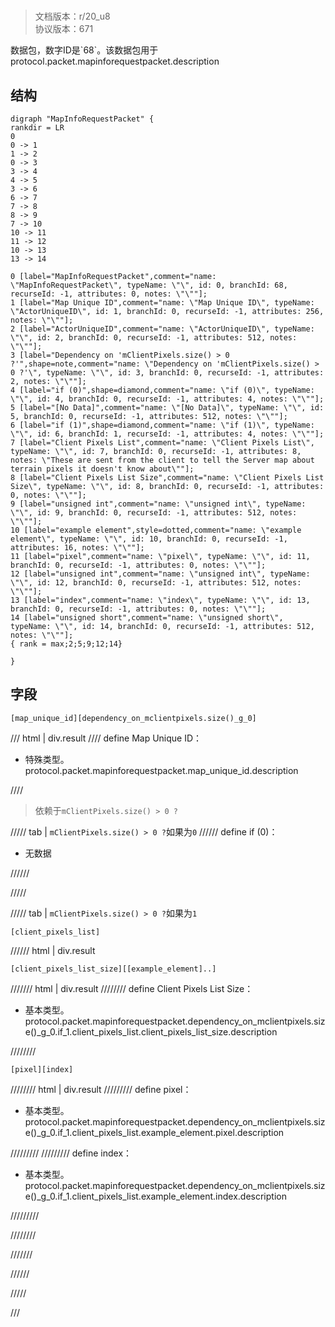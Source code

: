 # <!-- md:samp MapInfoRequestPacket -->

> 文档版本：r/20_u8<br/>协议版本：671

<!-- md:samp MapInfoRequestPacket -->数据包，数字ID是`68`。该数据包用于protocol.packet.mapinforequestpacket.description

## 结构

```viz
digraph "MapInfoRequestPacket" {
rankdir = LR
0
0 -> 1
1 -> 2
0 -> 3
3 -> 4
4 -> 5
3 -> 6
6 -> 7
7 -> 8
8 -> 9
7 -> 10
10 -> 11
11 -> 12
10 -> 13
13 -> 14

0 [label="MapInfoRequestPacket",comment="name: \"MapInfoRequestPacket\", typeName: \"\", id: 0, branchId: 68, recurseId: -1, attributes: 0, notes: \"\""];
1 [label="Map Unique ID",comment="name: \"Map Unique ID\", typeName: \"ActorUniqueID\", id: 1, branchId: 0, recurseId: -1, attributes: 256, notes: \"\""];
2 [label="ActorUniqueID",comment="name: \"ActorUniqueID\", typeName: \"\", id: 2, branchId: 0, recurseId: -1, attributes: 512, notes: \"\""];
3 [label="Dependency on 'mClientPixels.size() > 0 ?'",shape=note,comment="name: \"Dependency on 'mClientPixels.size() > 0 ?'\", typeName: \"\", id: 3, branchId: 0, recurseId: -1, attributes: 2, notes: \"\""];
4 [label="if (0)",shape=diamond,comment="name: \"if (0)\", typeName: \"\", id: 4, branchId: 0, recurseId: -1, attributes: 4, notes: \"\""];
5 [label="[No Data]",comment="name: \"[No Data]\", typeName: \"\", id: 5, branchId: 0, recurseId: -1, attributes: 512, notes: \"\""];
6 [label="if (1)",shape=diamond,comment="name: \"if (1)\", typeName: \"\", id: 6, branchId: 1, recurseId: -1, attributes: 4, notes: \"\""];
7 [label="Client Pixels List",comment="name: \"Client Pixels List\", typeName: \"\", id: 7, branchId: 0, recurseId: -1, attributes: 8, notes: \"These are sent from the client to tell the Server map about terrain pixels it doesn't know about\""];
8 [label="Client Pixels List Size",comment="name: \"Client Pixels List Size\", typeName: \"\", id: 8, branchId: 0, recurseId: -1, attributes: 0, notes: \"\""];
9 [label="unsigned int",comment="name: \"unsigned int\", typeName: \"\", id: 9, branchId: 0, recurseId: -1, attributes: 512, notes: \"\""];
10 [label="example element",style=dotted,comment="name: \"example element\", typeName: \"\", id: 10, branchId: 0, recurseId: -1, attributes: 16, notes: \"\""];
11 [label="pixel",comment="name: \"pixel\", typeName: \"\", id: 11, branchId: 0, recurseId: -1, attributes: 0, notes: \"\""];
12 [label="unsigned int",comment="name: \"unsigned int\", typeName: \"\", id: 12, branchId: 0, recurseId: -1, attributes: 512, notes: \"\""];
13 [label="index",comment="name: \"index\", typeName: \"\", id: 13, branchId: 0, recurseId: -1, attributes: 0, notes: \"\""];
14 [label="unsigned short",comment="name: \"unsigned short\", typeName: \"\", id: 14, branchId: 0, recurseId: -1, attributes: 512, notes: \"\""];
{ rank = max;2;5;9;12;14}

}

```

## 字段

```title='MapInfoRequestPacket'
[map_unique_id][dependency_on_mclientpixels.size()_g_0]
```

/// html | div.result
//// define
Map Unique ID：[<!-- md:samp ActorUniqueID -->](../types/actoruniqueid.md)

- 特殊类型。protocol.packet.mapinforequestpacket.map_unique_id.description


////
> 依赖于`mClientPixels.size() > 0 ?`

///// tab | `mClientPixels.size() > 0 ?`如果为`0`
////// define
if (0)：<!-- md:samp [No Data] -->

- 无数据


//////

/////

///// tab | `mClientPixels.size() > 0 ?`如果为`1`
```title='if (1)'
[client_pixels_list]
```

////// html | div.result
```title='Client Pixels List'
[client_pixels_list_size][[example_element]..]
```

/////// html | div.result
//////// define
Client Pixels List Size：<!-- md:samp unsigned int -->

- 基本类型。protocol.packet.mapinforequestpacket.dependency_on_mclientpixels.size()_g_0.if_1.client_pixels_list.client_pixels_list_size.description


////////
```title='示例元素'
[pixel][index]
```

//////// html | div.result
///////// define
pixel：<!-- md:samp unsigned int -->

- 基本类型。protocol.packet.mapinforequestpacket.dependency_on_mclientpixels.size()_g_0.if_1.client_pixels_list.example_element.pixel.description


/////////
///////// define
index：<!-- md:samp unsigned short -->

- 基本类型。protocol.packet.mapinforequestpacket.dependency_on_mclientpixels.size()_g_0.if_1.client_pixels_list.example_element.index.description


/////////

////////

///////

//////

/////

///

